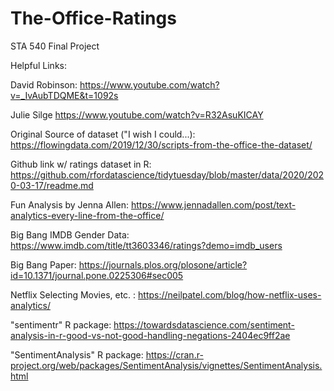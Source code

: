 # The-Office-Ratings

STA 540 Final Project

Helpful Links:

David Robinson: https://www.youtube.com/watch?v=_IvAubTDQME&t=1092s

Julie Silge https://www.youtube.com/watch?v=R32AsuKICAY

Original Source of dataset ("I wish I could...): https://flowingdata.com/2019/12/30/scripts-from-the-office-the-dataset/

Github link w/ ratings dataset in R: https://github.com/rfordatascience/tidytuesday/blob/master/data/2020/2020-03-17/readme.md

Fun Analysis by Jenna Allen: https://www.jennadallen.com/post/text-analytics-every-line-from-the-office/

Big Bang IMDB Gender Data: https://www.imdb.com/title/tt3603346/ratings?demo=imdb_users

Big Bang Paper: https://journals.plos.org/plosone/article?id=10.1371/journal.pone.0225306#sec005

Netflix Selecting Movies, etc. : https://neilpatel.com/blog/how-netflix-uses-analytics/

"sentimentr" R package: https://towardsdatascience.com/sentiment-analysis-in-r-good-vs-not-good-handling-negations-2404ec9ff2ae

"SentimentAnalysis" R package: https://cran.r-project.org/web/packages/SentimentAnalysis/vignettes/SentimentAnalysis.html

